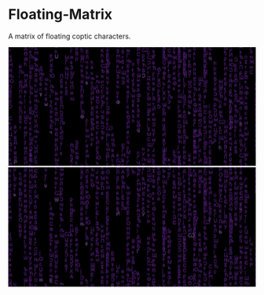 # Floating-Matrix
A matrix of floating coptic characters.

![Alt text](https://raw.githubusercontent.com/tmstani23/Floating-Matrix/144515cb35855a0a14f6953bc46d1f0ad9530ed8/scrn1.jpg)
![Alt text](https://raw.githubusercontent.com/tmstani23/Floating-Matrix/144515cb35855a0a14f6953bc46d1f0ad9530ed8/scrn2.jpg)
